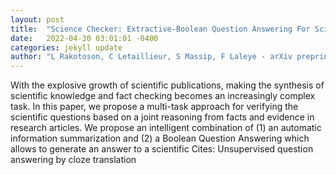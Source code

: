 ```yaml
---
layout: post
title:  "Science Checker: Extractive-Boolean Question Answering For Scientific Fact Checking"
date:   2022-04-30 03:01:01 -0400
categories: jekyll update
author: "L Rakotoson, C Letaillieur, S Massip, F Laleye - arXiv preprint arXiv:2204.12263, 2022"
---
```

With the explosive growth of scientific publications, making the synthesis of scientific knowledge and fact checking becomes an increasingly complex task. In this paper, we propose a multi-task approach for verifying the scientific questions based on a joint reasoning from facts and evidence in research articles. We propose an intelligent combination of (1) an automatic information summarization and (2) a Boolean Question Answering which allows to generate an answer to a scientific Cites: Unsupervised question answering by cloze translation